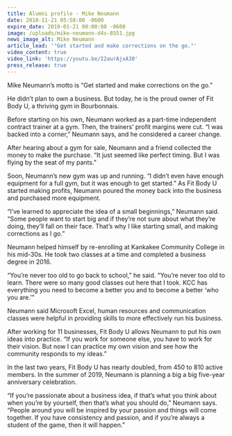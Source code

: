 ```yaml
---
title: Alumni profile - Mike Neumann
date: 2018-11-21 05:58:00 -0600
expire_date: 2019-01-21 00:00:00 -0600
image: /uploads/mike-neumann-d4s-8551.jpg
news_image_alt: Mike Neumann
article_lead: '"Get started and make corrections on the go."'
video_content: true
video_link: 'https://youtu.be/I2aurAjxA30'
press_release: true
---
```


Mike Neumann’s motto is “Get started and make corrections on the go.”

He didn’t plan to own a business. But today, he is the proud owner of Fit Body U, a thriving gym in Bourbonnais.

Before starting on his own, Neumann worked as a part-time independent contract trainer at a gym. Then, the trainers’ profit margins were cut. “I was backed into a corner,” Neumann says, and he considered a career change.

After hearing about a gym for sale, Neumann and a friend collected the money to make the purchase. “It just seemed like perfect timing. But I was flying by the seat of my pants.”

Soon, Neumann’s new gym was up and running. “I didn’t even have enough equipment for a full gym, but it was enough to get started.” As Fit Body U started making profits, Neumann poured the money back into the business and purchased more equipment.

“I’ve learned to appreciate the idea of a small beginnings,” Neumann said. “Some people want to start big and if they’re not sure about what they’re doing, they’ll fall on their face. That’s why I like starting small, and making corrections as I go.”

Neumann helped himself by re-enrolling at Kankakee Community College in his mid-30s. He took two classes at a time and completed a business degree in 2016.

“You’re never too old to go back to school,” he said. “You’re never too old to learn. There were so many good classes out here that I took. KCC has everything you need to become a better you and to become a better ‘who you are.’”

Neumann said Microsoft Excel, human resources and communication classes were helpful in providing skills to more effectively run his business.

After working for 11 businesses, Fit Body U allows Neumann to put his own ideas into practice. “If you work for someone else, you have to work for their vision. But now I can practice my own vision and see how the community responds to my ideas.”

In the last two years, Fit Body U has nearly doubled, from 450 to 810 active members. In the summer of 2019, Neumann is planning a big a big five-year anniversary celebration.

“If you’re passionate about a business idea, if that’s what you think about when you’re by yourself, then that’s what you should do,” Neumann says. “People around you will be inspired by your passion and things will come together. If you have consistency and passion, and if you’re always a student of the game, then it will happen.”